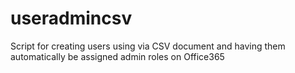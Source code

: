 # useradmincsv
Script for creating users using via CSV document and having them automatically be assigned admin roles on Office365